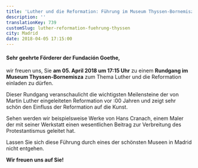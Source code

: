 ```yaml
---
title: 'Luther und die Reformation: Führung im Museum Thyssen-Bornemisza'
description: ''
translationKey: 739
customSlug: luther-reformation-fuehrung-thyssen
city: Madrid
date: 2018-04-05 17:15:00
---
```


<h4>Sehr geehrte Förderer der Fundación Goethe,</h4> wir freuen uns, Sie <strong>am 05. April 2018 um 17:15 Uhr</strong> zu einem <strong>Rundgang im Museum Thyssen-Bornemisza</strong> zum Thema Luther und die Reformation einladen zu dürfen.

Dieser Rundgang veranschaulicht die wichtigsten Meilensteine der von Martin Luther eingeleiteten Reformation vor :00 Jahren und zeigt sehr schön den Einfluss der Reformation auf die Kunst.

Sehen werden wir beispielsweise Werke von Hans Cranach, einem Maler der mit seiner Werkstatt einen wesentlichen Beitrag zur Verbreitung des Protestantismus geleitet hat.

Lassen Sie sich diese Führung durch eines der schönsten Museen in Madrid nicht entgehen.

<strong>Wir freuen uns auf Sie!</strong>
